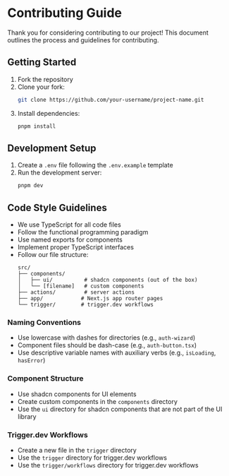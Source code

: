 # Contributing Guide

Thank you for considering contributing to our project! This document outlines the process and guidelines for contributing.

## Getting Started

1. Fork the repository
2. Clone your fork:
   ```bash
   git clone https://github.com/your-username/project-name.git
   ```
3. Install dependencies:
   ```bash
   pnpm install
   ```

## Development Setup

1. Create a `.env` file following the `.env.example` template
2. Run the development server:
   ```bash
   pnpm dev
   ```

## Code Style Guidelines

- We use TypeScript for all code files
- Follow the functional programming paradigm
- Use named exports for components
- Implement proper TypeScript interfaces
- Follow our file structure:
  ```
  src/
  ├── components/
  │   ├── ui/          # shadcn components (out of the box)
  │   └── [filename]   # custom components
  ├── actions/         # server actions
  ├── app/            # Next.js app router pages
  └── trigger/        # trigger.dev workflows
  ```

### Naming Conventions

- Use lowercase with dashes for directories (e.g., `auth-wizard`)
- Component files should be dash-case (e.g., `auth-button.tsx`)
- Use descriptive variable names with auxiliary verbs (e.g., `isLoading`, `hasError`)

### Component Structure

- Use shadcn components for UI elements
- Create custom components in the `components` directory
- Use the `ui` directory for shadcn components that are not part of the UI library

### Trigger.dev Workflows

- Create a new file in the `trigger` directory
- Use the `trigger` directory for trigger.dev workflows
- Use the `trigger/workflows` directory for trigger.dev workflows
